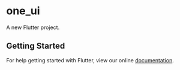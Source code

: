 # one_ui

A new Flutter project.

## Getting Started

For help getting started with Flutter, view our online
[documentation](https://flutter.io/).
